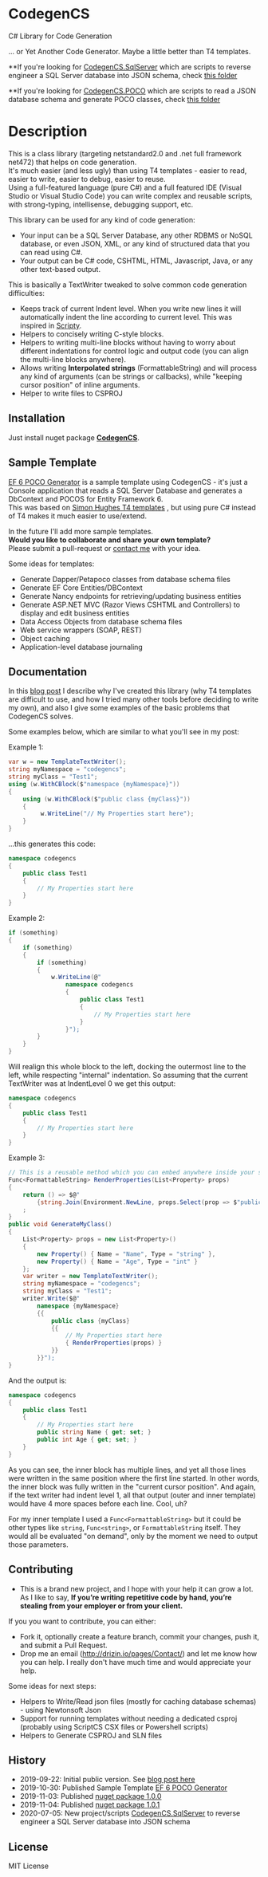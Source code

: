 # CodegenCS
C# Library for Code Generation

... or Yet Another Code Generator. Maybe a little better than T4 templates.

**If you're looking for [CodegenCS.SqlServer](https://github.com/Drizin/CodegenCS/tree/master/src/CodegenCS.SqlServer) which are scripts to reverse engineer a SQL Server database into JSON schema, check [this folder](https://github.com/Drizin/CodegenCS/tree/master/src/CodegenCS.SqlServer)

**If you're looking for [CodegenCS.POCO](https://github.com/Drizin/CodegenCS/tree/master/src/CodegenCS.POCO) which are scripts to read a JSON database schema and generate POCO classes, check [this folder](https://github.com/Drizin/CodegenCS/tree/master/src/CodegenCS.POCO)


# Description

This is a class library (targeting netstandard2.0 and .net full framework net472) that helps on code generation.  
It's much easier (and less ugly) than using T4 templates - easier to read, easier to write, easier to debug, easier to reuse.  
Using a full-featured language (pure C#) and a full featured IDE (Visual Studio or Visual Studio Code) you can write complex and reusable scripts, with strong-typing, intellisense, debugging support, etc.

This library can be used for any kind of code generation:  
- Your input can be a SQL Server Database, any other RDBMS or NoSQL database, or even JSON, XML, or any kind of structured data that you can read using C#.
- Your output can be C# code, CSHTML, HTML, Javascript, Java, or any other text-based output.

This is basically a TextWriter tweaked to solve common code generation difficulties:
- Keeps track of current Indent level. When you write new lines it will automatically indent the line according to current level. 
  This was inspired in [Scripty](https://github.com/daveaglick/Scripty).
- Helpers to concisely writing C-style blocks.
- Helpers to writing multi-line blocks without having to worry about different indentations for control logic and output code (you can align the multi-line blocks anywhere).
- Allows writing **Interpolated strings** (FormattableString) and will process any kind of arguments (can be strings or callbacks), while "keeping cursor position" of inline arguments.
- Helper to write files to CSPROJ


## Installation
Just install nuget package **[CodegenCS](https://www.nuget.org/packages/CodegenCS/)**.

##  Sample Template

[EF 6 POCO Generator](https://github.com/Drizin/CodegenCS/tree/master/src/Templates/EF6-POCO-Generator) is a sample template using CodegenCS - 
it's just a Console application that reads a SQL Server Database and generates a DbContext and POCOS for Entity Framework 6.  
This was based on [Simon Hughes T4 templates](https://github.com/sjh37/EntityFramework-Reverse-POCO-Code-First-Generator) , but using pure C# instead of T4 makes it much easier to use/extend.

In the future I'll add more sample templates.  
**Would you like to collaborate and share your own template?**  
Please submit a pull-request or [contact me](http://drizin.io/pages/Contact/) with your idea.

Some ideas for templates:
- Generate Dapper/Petapoco classes from database schema files
- Generate EF Core Entities/DBContext
- Generate Nancy endpoints for retrieving/updating business entities
- Generate ASP.NET MVC (Razor Views CSHTML and Controllers) to display and edit business entities
- Data Access Objects from database schema files
- Web service wrappers (SOAP, REST)
- Object caching
- Application-level database journaling


## Documentation

In this [blog post](http://drizin.io/yet-another-code-generator/) I describe why I've created this library 
(why T4 templates are difficult to use, and how I tried many other tools before deciding to write my own),
and also I give some examples of the basic problems that CodegenCS solves.

Some examples below, which are similar to what you'll see in my post:

Example 1:

```cs
var w = new TemplateTextWriter();
string myNamespace = "codegencs";
string myClass = "Test1";
using (w.WithCBlock($"namespace {myNamespace}"))
{
    using (w.WithCBlock($"public class {myClass}"))
    {
         w.WriteLine("// My Properties start here");
    }
}
```
...this generates this code:
```cs
namespace codegencs
{
    public class Test1
    {
        // My Properties start here
    }
}
```

Example 2:
```cs
if (something)
{
    if (something)
    {
        if (something)
        {
            w.WriteLine(@"
                namespace codegencs
                {
                    public class Test1
                    {
                        // My Properties start here
                    }
                }");
        }
    }
}
```
Will realign this whole block to the left, docking the outermost line to the left, while respecting "internal" indentation. So assuming that the current TextWriter was at IndentLevel 0 we get this output:
```cs
namespace codegencs
{
    public class Test1
    {
        // My Properties start here
    }
}
```

Example 3:
```cs
// This is a reusable method which you can embed anywhere inside your string-interpolated templates
Func<FormattableString> RenderProperties(List<Property> props)
{
    return () => $@"
        {string.Join(Environment.NewLine, props.Select(prop => $"public {prop.Type} {prop.Name} {{ get; set; }}"))}"
    ;
}
public void GenerateMyClass()
{
    List<Property> props = new List<Property>() 
	{ 
		new Property() { Name = "Name", Type = "string" }, 
		new Property() { Name = "Age", Type = "int" } 
	};
    var writer = new TemplateTextWriter();
    string myNamespace = "codegencs";
    string myClass = "Test1";
    writer.Write($@"
        namespace {myNamespace}
        {{
            public class {myClass}
            {{
                // My Properties start here
                { RenderProperties(props) }
            }}
        }}");
}
```

And the output is:
```cs
namespace codegencs
{
    public class Test1
    {
        // My Properties start here
        public string Name { get; set; }
        public int Age { get; set; }
    }
}
```
As you can see, the inner block has multiple lines, and yet all those lines were written in the same position where the first line started. In other words, the inner block was fully written in the "current cursor position". And again, if the text writer had indent level 1, all that output (outer and inner template) would have 4 more spaces before each line. Cool, uh?

For my inner template I used a `Func<FormattableString>` but it could be other types like `string`, `Func<string>`, or `FormattableString` itself. They would all be evaluated "on demand", only by the moment we need to output those parameters.


## Contributing
- This is a brand new project, and I hope with your help it can grow a lot. As I like to say, **If you’re writing repetitive code by hand, you’re stealing from your employer or from your client.**

If you you want to contribute, you can either:
- Fork it, optionally create a feature branch, commit your changes, push it, and submit a Pull Request.
- Drop me an email (http://drizin.io/pages/Contact/) and let me know how you can help. I really don't have much time and would appreciate your help.

Some ideas for next steps:
- Helpers to Write/Read json files (mostly for caching database schemas) - using Newtonsoft Json
- Support for running templates without needing a dedicated csproj (probably using ScriptCS CSX files or Powershell scripts)
- Helpers to Generate CSPROJ and SLN files


## History
- 2019-09-22: Initial public version. See [blog post here](http://drizin.io/yet-another-code-generator/)
- 2019-10-30: Published Sample Template [EF 6 POCO Generator](https://github.com/Drizin/CodegenCS/tree/master/src/Templates/EF6-POCO-Generator)
- 2019-11-03: Published [nuget package 1.0.0](https://www.nuget.org/packages/CodegenCS/)
- 2019-11-04: Published [nuget package 1.0.1](https://www.nuget.org/packages/CodegenCS/) 
- 2020-07-05: New project/scripts [CodegenCS.SqlServer](https://github.com/Drizin/CodegenCS/tree/master/src/CodegenCS.SqlServer) to reverse engineer a SQL Server database into JSON schema

## License
MIT License
